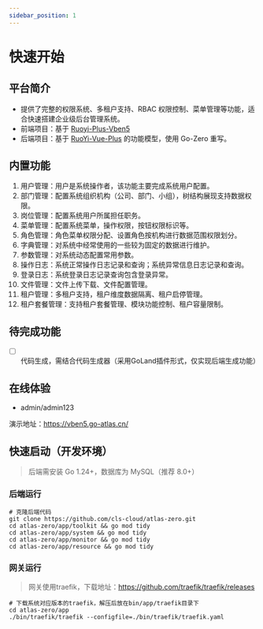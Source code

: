 ```yaml
---
sidebar_position: 1
---
```


# 快速开始

## 平台简介
+ 提供了完整的权限系统、多租户支持、RBAC 权限控制、菜单管理等功能，适合快速搭建企业级后台管理系统。
+ 前端项目：基于 [Ruoyi-Plus-Vben5](https://gitee.com/dapppp/ruoyi-plus-vben5.git)
+ 后端项目：基于 [RuoYi-Vue-Plus](https://gitee.com/dromara/RuoYi-Vue-Plus.git) 的功能模型，使用 Go-Zero 重写。

## 内置功能
1.  用户管理：用户是系统操作者，该功能主要完成系统用户配置。
2.  部门管理：配置系统组织机构（公司、部门、小组），树结构展现支持数据权限。
3.  岗位管理：配置系统用户所属担任职务。
4.  菜单管理：配置系统菜单，操作权限，按钮权限标识等。
5.  角色管理：角色菜单权限分配、设置角色按机构进行数据范围权限划分。
6.  字典管理：对系统中经常使用的一些较为固定的数据进行维护。
7.  参数管理：对系统动态配置常用参数。
8.  操作日志：系统正常操作日志记录和查询；系统异常信息日志记录和查询。
9.  登录日志：系统登录日志记录查询包含登录异常。
10. 文件管理：文件上传下载、文件配置管理。
11. 租户管理：多租户支持，租户维度数据隔离、租户启停管理。
12. 租户套餐管理：支持租户套餐管理、模块功能控制、租户容量限制。

## 待完成功能
+ [ ] 代码生成，需结合代码生成器（采用GoLand插件形式，仅实现后端生成功能）

## 在线体验
- admin/admin123

演示地址：https://vben5.go-atlas.cn/

## 快速启动（开发环境）
> 后端需安装 Go 1.24+，数据库为 MySQL（推荐 8.0+）
### 后端运行
```shell
# 克隆后端代码
git clone https://github.com/cls-cloud/atlas-zero.git
cd atlas-zero/app/toolkit && go mod tidy
cd atlas-zero/app/system && go mod tidy
cd atlas-zero/app/monitor && go mod tidy
cd atlas-zero/app/resource && go mod tidy
```
### 网关运行
> 网关使用traefik，下载地址：https://github.com/traefik/traefik/releases
```shell
# 下载系统对应版本的traefik，解压后放在bin/app/traefik目录下
cd atlas-zero/app
./bin/traefik/traefik --configfile=./bin/traefik/traefik.yaml
```

